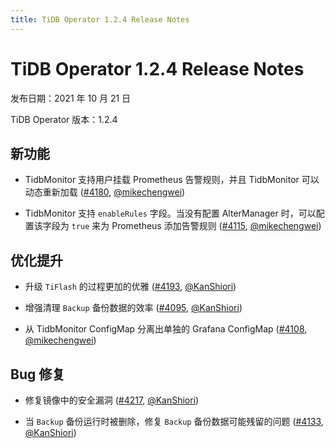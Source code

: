 ```yaml
---
title: TiDB Operator 1.2.4 Release Notes
---
```


# TiDB Operator 1.2.4 Release Notes

发布日期：2021 年 10 月 21 日

TiDB Operator 版本：1.2.4

## 新功能

- TidbMonitor 支持用户挂载 Prometheus 告警规则，并且 TidbMonitor 可以动态重新加载 ([#4180](https://github.com/pingcap/tidb-operator/pull/4180), [@mikechengwei](https://github.com/mikechengwei))

- TidbMonitor 支持 `enableRules` 字段。当没有配置 AlterManager 时，可以配置该字段为 `true` 来为 Prometheus 添加告警规则 ([#4115](https://github.com/pingcap/tidb-operator/pull/4115), [@mikechengwei](https://github.com/mikechengwei))


## 优化提升

- 升级 `TiFlash` 的过程更加的优雅 ([#4193](https://github.com/pingcap/tidb-operator/pull/4193), [@KanShiori](https://github.com/KanShiori))

- 增强清理 `Backup` 备份数据的效率 ([#4095](https://github.com/pingcap/tidb-operator/pull/4095), [@KanShiori](https://github.com/KanShiori))

- 从 TidbMonitor ConfigMap 分离出单独的 Grafana ConfigMap ([#4108](https://github.com/pingcap/tidb-operator/pull/4108), [@mikechengwei](https://github.com/mikechengwei))

## Bug 修复

- 修复镜像中的安全漏洞 ([#4217](https://github.com/pingcap/tidb-operator/pull/4217), [@KanShiori](https://github.com/KanShiori))

- 当 `Backup` 备份运行时被删除，修复 `Backup` 备份数据可能残留的问题 ([#4133](https://github.com/pingcap/tidb-operator/pull/4133), [@KanShiori](https://github.com/KanShiori))

